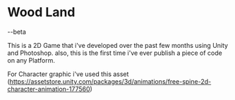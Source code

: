 # Wood Land

--beta

This is a 2D Game that i've developed over the past few months using Unity and Photoshop.
also, this is the first time i've ever publish a piece of code on any Platform.

For Character graphic i've used this asset (https://assetstore.unity.com/packages/3d/animations/free-spine-2d-character-animation-177560)



 
